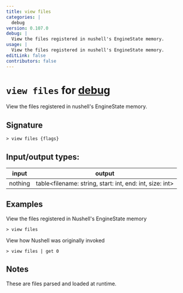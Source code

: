 ```yaml
---
title: view files
categories: |
  debug
version: 0.107.0
debug: |
  View the files registered in nushell's EngineState memory.
usage: |
  View the files registered in nushell's EngineState memory.
editLink: false
contributors: false
---
```

<!-- This file is automatically generated. Please edit the command in https://github.com/nushell/nushell instead. -->

# `view files` for [debug](/commands/categories/debug.md)

<div class='command-title'>View the files registered in nushell&#x27;s EngineState memory.</div>

## Signature

```> view files {flags} ```


## Input/output types:

| input   | output                                                   |
| ------- | -------------------------------------------------------- |
| nothing | table&lt;filename: string, start: int, end: int, size: int&gt; |
## Examples

View the files registered in Nushell's EngineState memory
```nu
> view files

```

View how Nushell was originally invoked
```nu
> view files | get 0

```

## Notes
These are files parsed and loaded at runtime.